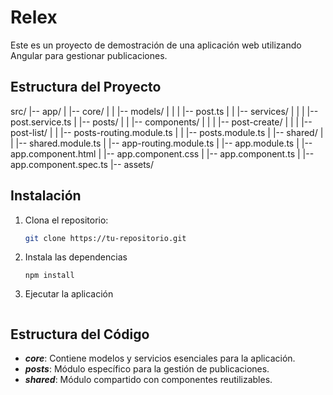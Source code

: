 # Relex

Este es un proyecto de demostración de una aplicación web utilizando Angular para gestionar publicaciones.

## Estructura del Proyecto

src/
|-- app/
| |-- core/
| | |-- models/
| | | |-- post.ts
| | |-- services/
| | | |-- post.service.ts
| |-- posts/
| | |-- components/
| | | |-- post-create/
| | | |-- post-list/
| | |-- posts-routing.module.ts
| | |-- posts.module.ts
| |-- shared/
| | |-- shared.module.ts
| |-- app-routing.module.ts
| |-- app.module.ts
| |-- app.component.html
| |-- app.component.css
| |-- app.component.ts
| |-- app.component.spec.ts
|-- assets/


## Instalación

1. Clona el repositorio:

   ```bash
   git clone https://tu-repositorio.git

2. Instala las dependencias

    ```cd nombre-del-proyecto
    npm install

3. Ejecutar la aplicación

    ```ng serve

## Estructura del Código
 - __*core*__: Contiene modelos y servicios esenciales para la aplicación.
 - __*posts*__: Módulo específico para la gestión de publicaciones.
 - __*shared*__: Módulo compartido con componentes reutilizables.




